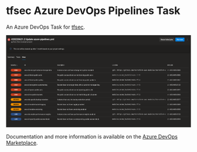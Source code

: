 # tfsec Azure DevOps Pipelines Task

An Azure DevOps Task for [tfsec](https://github.com/aquasecurity/tfsec).

![Screenshot showing the tfsec extension in the Azure Devops UI](screenshot.png)

Documentation and more information is available on the [Azure DevOps Marketplace](https://marketplace.visualstudio.com/items?itemName=AquaSecurityOfficial.tfsec-official).
